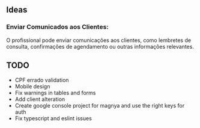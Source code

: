 ## Ideas

### Enviar Comunicados aos Clientes:

O profissional pode enviar comunicações aos clientes, como lembretes de consulta, confirmações de agendamento ou outras informações relevantes.

## TODO

- CPF errado validation
- Mobile design
- Fix warnings in tables and forms
- Add client alteration
- Create google console project for magnya and use the right keys for auth
- Fix typescript and eslint issues
